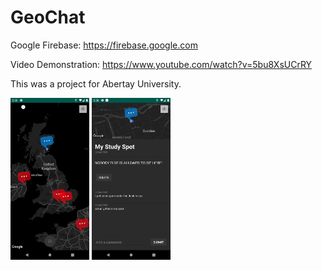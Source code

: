 # GeoChat

Google Firebase: https://firebase.google.com

Video Demonstration: https://www.youtube.com/watch?v=5bu8XsUCrRY

This was a project for Abertay University.
<p float="left">
  <img src="https://github.com/MichaelPineapple/GeoChat/blob/master/documentation/screenshot00.png" width=25% height=25% />
  <img src="https://github.com/MichaelPineapple/GeoChat/blob/master/documentation/screenshot01.png" width=25% height=25% />
</p>
